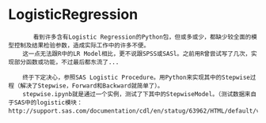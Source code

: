 # LogisticRegression

           看到许多含有Logistic Regression的Python包，但或多或少，都缺少较全面的模型控制及结果检验参数，造成实际工作中的许多不便。
        这一点无法跟R中的LR Model相比，更不说跟SPSS或SASl。之前用R曾尝试写了几次，实现部分函数或功能，不过最后都东流了...
        
        终于下定决心，参照SAS Logistic Procedure。用Python来实现其中的Stepwise过程（解决了Stepwise，Forward和Backward就简单了）。
        stepwise.ipynb就是通过一个实例，测试了下其中的StepwiseModel。（测试数据来自于SAS中的logistic模块：http://support.sas.com/documentation/cdl/en/statug/63962/HTML/default/viewer.htm#statug_logistic_sect059.htm）
        
